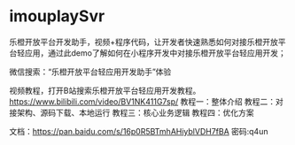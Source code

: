 # imouplaySvr
乐橙开放平台开发助手，视频+程序代码，让开发者快速熟悉如何对接乐橙开放平台轻应用，通过此demo了解如何在小程序开发中对接乐橙开放平台轻应用开发；

微信搜索：“乐橙开放平台轻应用开发助手”体验

视频教程，打开B站搜索乐橙开放平台轻应用开发教程。https://www.bilibili.com/video/BV1NK411G7sp/
教程一：整体介绍
教程二：对接架构、源码下载、本地运行
教程三：核心业务逻辑
教程四：优化方案

文档：https://pan.baidu.com/s/16p0R5BTmhAHiyblVDH7fBA 密码:q4un

